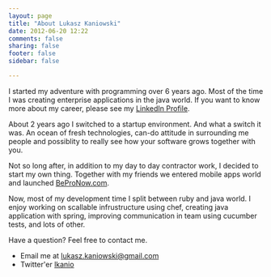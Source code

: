 ```yaml
---
layout: page
title: "About Lukasz Kaniowski"
date: 2012-06-20 12:22
comments: false
sharing: false
footer: false
sidebar: false

---
```


I started my adventure with programming over 6 years ago. Most of the time I was creating enterprise applications in the java world. If you want to know more about my career, please see my [LinkedIn Profile][2]. 

About 2 years ago I switched to a startup environment. And what a switch it was. An ocean of fresh technologies, can-do attitude in surrounding me people and possiblity to really see how your software grows together with you. 

Not so long after, in addition to my day to day contractor work, I decided to start my own thing. Together with my friends we entered mobile apps world and launched [BeProNow.com][1]. 

Now, most of my development time I split between ruby and java world. I enjoy working on scallable infrustructure using chef, creating java application with spring, improving communication in team using cucumber tests, and lots of other. 

Have a question? Feel free to contact me. 

* Email me at <a href="mailto:lukasz.kaniowski@gmail.com" rel="me">lukasz.kaniowski@gmail.com</a> 
* Twitter'er <a href="http://twitter.com/lkanio" rel="me">lkanio</a> 

[1]: http://www.bepronow.com/
[2]: http://www.linkedin.com/in/lukaszkaniowski

